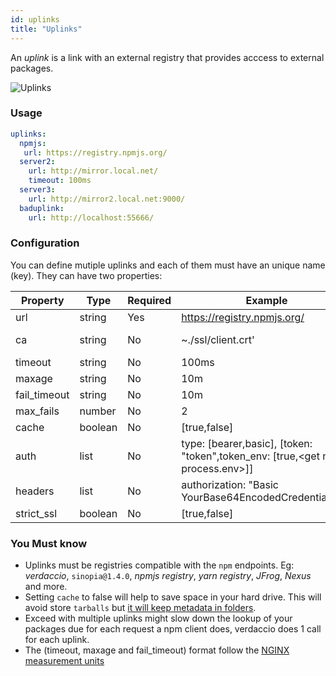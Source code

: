 ```yaml
---
id: uplinks
title: "Uplinks"
---
```

An *uplink* is a link with an external registry that provides acccess to external packages.

![Uplinks](/img/uplinks.png)

### Usage

```yaml
uplinks:
  npmjs:
   url: https://registry.npmjs.org/
  server2:
    url: http://mirror.local.net/
    timeout: 100ms
  server3:
    url: http://mirror2.local.net:9000/
  baduplink:
    url: http://localhost:55666/
```

### Configuration

You can define mutiple uplinks and each of them must have an unique name (key). They can have two properties:

| Property     | Type    | Required | Example                                                                             | Support | Description                                                                                                        | Default    |
| ------------ | ------- | -------- | ----------------------------------------------------------------------------------- | ------- | ------------------------------------------------------------------------------------------------------------------ | ---------- |
| url          | string  | Yes      | https://registry.npmjs.org/                                                         | all     | The registry url                                                                                                   | npmjs      |
| ca           | string  | No       | ~./ssl/client.crt'                                                                  | all     | SSL path certificate                                                                                               | No default |
| timeout      | string  | No       | 100ms                                                                               | all     | set new timeout for the request                                                                                    | 30s        |
| maxage       | string  | No       | 10m                                                                                 | all     | limit maximun failure request                                                                                      | 2m         |
| fail_timeout | string  | No       | 10m                                                                                 | all     | defines max time when a request becomes a failure                                                                  | 5m         |
| max_fails    | number  | No       | 2                                                                                   | all     | limit maximun failure request                                                                                      | 2          |
| cache        | boolean | No       | [true,false]                                                                        | >= 2.1  | avoid cache tarballs                                                                                               | true       |
| auth         | list    | No       | type: [bearer,basic], [token: "token",token_env: [true,\<get name process.env\>]] | >= 2.5  | assigns the header 'Authorization' see: http://blog.npmjs.org/post/118393368555/deploying-with-npm-private-modules | disabled   |
| headers      | list    | No       | authorization: "Basic YourBase64EncodedCredentials=="                               | all     | list of custom headers for the uplink                                                                              | disabled   |
| strict_ssl   | boolean | No       | [true,false]                                                                        | >= 3.0  | If true, requires SSL certificates be valid.                                                                       | true       |

### You Must know

* Uplinks must be registries compatible with the `npm` endpoints. Eg: *verdaccio*, `sinopia@1.4.0`, *npmjs registry*, *yarn registry*, *JFrog*, *Nexus* and more.
* Setting `cache` to false will help to save space in your hard drive. This will avoid store `tarballs` but [it will keep metadata in folders](https://github.com/verdaccio/verdaccio/issues/391).
* Exceed with multiple uplinks might slow down the lookup of your packages due for each request a npm client does, verdaccio does 1 call for each uplink.
* The (timeout, maxage and fail_timeout) format follow the [NGINX measurement units](http://nginx.org/en/docs/syntax.html)